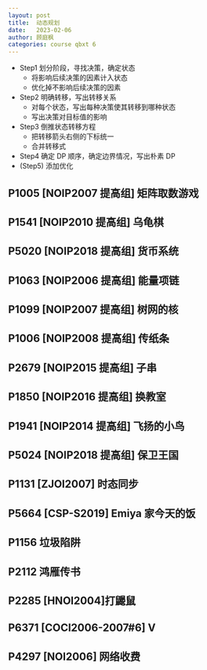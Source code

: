 ```yaml
---
layout: post
title:  动态规划
date:   2023-02-06
author: 顾庭枫
categories: course qbxt 6
---
```


*   Step1 划分阶段，寻找决策，确定状态
    *   将影响后续决策的因素计入状态
    *   优化掉不影响后续决策的因素
*   Step2 明确转移，写出转移关系
    *   对每个状态，写出每种决策使其转移到哪种状态
    *   写出决策对目标值的影响
*   Step3 倒推状态转移方程
    *   把转移箭头右侧的下标统一
    *   合并转移式
*   Step4 确定 DP 顺序，确定边界情况，写出朴素 DP
*   (Step5) 添加优化

## P1005 [NOIP2007 提高组] 矩阵取数游戏

## P1541 [NOIP2010 提高组] 乌龟棋

## P5020 [NOIP2018 提高组] 货币系统

## P1063 [NOIP2006 提高组] 能量项链

## P1099 [NOIP2007 提高组] 树网的核

## P1006 [NOIP2008 提高组] 传纸条

## P2679 [NOIP2015 提高组] 子串

## P1850 [NOIP2016 提高组] 换教室

## P1941 [NOIP2014 提高组] 飞扬的小鸟

## P5024 [NOIP2018 提高组] 保卫王国

## P1131 [ZJOI2007] 时态同步

## P5664 [CSP-S2019] Emiya 家今天的饭

## P1156 垃圾陷阱

## P2112 鸿雁传书

## P2285 [HNOI2004]打鼹鼠

## P6371 [COCI2006-2007#6] V

## P4297 [NOI2006] 网络收费
